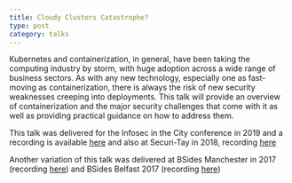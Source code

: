 ```yaml
---
title: Cloudy Clusters Catastrophe?
type: post
category: talks
---
```


Kubernetes and containerization, in general, have been taking the computing industry by storm, with huge adoption across a wide range of business sectors.
As with any new technology, especially one as fast-moving as containerization, there is always the risk of new security weaknesses creeping into deployments.
This talk will provide an overview of containerization and the major security challenges that come with it as well as providing practical guidance on how to address them.

This talk was delivered for the Infosec in the City conference in 2019 and a recording is available [here](https://youtu.be/Cs7Ted3Fxog) and also at Securi-Tay in 2018, recording [here](https://youtu.be/a8o13x5aWaw)

Another variation of this talk was delivered at BSides Manchester in 2017 (recording [here](https://youtu.be/b3qJwIttqqs)) and BSides Belfast 2017 (recording [here](https://youtu.be/XwLdwnCvXoQ))
